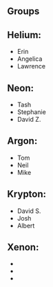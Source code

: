 ## Groups

## Helium:
* Erin
* Angelica
* Lawrence

## Neon:
* Tash
* Stephanie
* David Z.

## Argon:
* Tom
* Neil
* Mike

## Krypton:
* David S.
* Josh
* Albert

## Xenon:
* 
* 
* 
